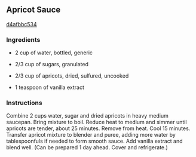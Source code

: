 ## Apricot Sauce

[d4afbbc534](http://www.epicurious.com/recipes/food/views/apricot-sauce-104522)

### Ingredients

 - 2 cup of water, bottled, generic

 - 2/3 cup of sugars, granulated

 - 2/3 cup of apricots, dried, sulfured, uncooked

 - 1 teaspoon of vanilla extract

### Instructions

Combine 2 cups water, sugar and dried apricots in heavy medium saucepan. Bring mixture to boil. Reduce heat to medium and simmer until apricots are tender, about 25 minutes. Remove from heat. Cool 15 minutes. Transfer apricot mixture to blender and puree, adding more water by tablespoonfuls if needed to form smooth sauce. Add vanilla extract and blend well. (Can be prepared 1 day ahead. Cover and refrigerate.)